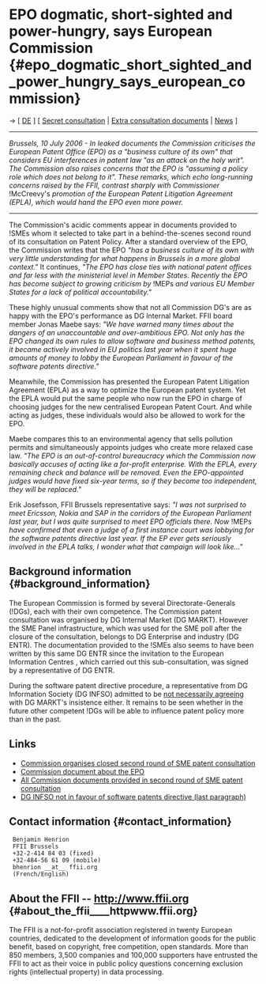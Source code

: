 # EPO dogmatic, short-sighted and power-hungry, says European Commission {#epo_dogmatic_short_sighted_and_power_hungry_says_european_commission}

-\> \[ [ DE](ComEPOPr060710De "wikilink") \] \[ [ Secret
consultation](PatConsultPr060710En "wikilink") \| [ Extra consultation
documents](SmePanel0607En "wikilink") \| [
News](SwpatcninoEn "wikilink") \]

------------------------------------------------------------------------

*Brussels, 10 July 2006 - In leaked documents the Commission criticises
the European Patent Office (EPO) as a \"business culture of its own\"
that considers EU interferences in patent law \"as an attack on the holy
writ\". The Commission also raises concerns that the EPO is \"assuming a
policy role which does not belong to it\". These remarks, which echo
long-running concerns raised by the FFII, contrast sharply with
Commissioner* !McCreevy\'s *promotion of the European Patent Litigation
Agreement (EPLA), which would hand the EPO even more power.*

------------------------------------------------------------------------

The Commission\'s acidic comments appear in documents provided to !SMEs
whom it selected to take part in a behind-the-scenes second round of its
consultation on Patent Policy. After a standard overview of the EPO, the
Commission writes that the EPO *\"has a business culture of its own with
very little understanding for what happens in Brussels in a more global
context.\"* It continues, *\"The EPO has close ties with national patent
offices and far less with the ministerial level in Member States.
Recently the EPO has become subject to growing criticism by* !MEPs *and
various EU Member States for a lack of political accountability.\"*

These highly unusual comments show that not all Commission DG\'s are as
happy with the EPO\'s performance as DG Internal Market. FFII board
member Jonas Maebe says: *\"We have warned many times about the dangers
of an unaccountable and over-ambitious EPO. Not only has the EPO changed
its own rules to allow software and business method patents, it became
actively involved in EU politics last year when it spent huge amounts of
money to lobby the European Parliament in favour of the software patents
directive.\"*

Meanwhile, the Commission has presented the European Patent Litigation
Agreement (EPLA) as a way to optimize the European patent system. Yet
the EPLA would put the same people who now run the EPO in charge of
choosing judges for the new centralised European Patent Court. And while
acting as judges, these individuals would also be allowed to work for
the EPO.

Maebe compares this to an environmental agency that sells pollution
permits and simultaneously appoints judges who create more relaxed case
law. *\"The EPO is an out-of-control bureaucracy which the Commission
now basically accuses of acting like a for-profit enterprise. With the
EPLA, every remaining check and balance will be removed. Even the
EPO-appointed judges would have fixed six-year terms, so if they become
too independent, they will be replaced.\"*

Erik Josefsson, FFII Brussels representative says: *\"I was not
surprised to meet Ericsson, Nokia and SAP in the corridors of the
European Parliament last year, but I was quite surprised to meet EPO
officials there. Now* !MEPs *have confirmed that even a judge of a first
instance court was lobbying for the software patents directive last
year. If the EP ever gets seriously involved in the EPLA talks, I wonder
what that campaign will look like\...\"*

## Background information {#background_information}

The European Commission is formed by several Directorate-Generals
(!DGs), each with their own competence. The Commission patent
consultation was organised by DG Internal Market (DG MARKT). However the
SME Panel infrastructure, which was used for the SME poll after the
closure of the consultation, belongs to DG Enterprise and industry (DG
ENTR). The documentation provided to the !SMEs also seems to have been
written by this same DG ENTR since the invitation to the European
Information Centres , which carried out this sub-consultation, was
signed by a representative of DG ENTR.

During the software patent directive procedure, a representative from DG
Information Society (DG INFSO) admitted to be [not necessarily
agreeing](http://news.zdnet.co.uk/software/linuxunix/0,39020390,39201077,00.htm "wikilink")
with DG MARKT\'s insistence either. It remains to be seen whether in the
future other competent !DGs will be able to influence patent policy more
than in the past.

## Links

-   [ Commission organises closed second round of SME patent
    consultation ](PatConsultPr060710En "wikilink")
-   [Commission document about the
    EPO](http://swpat.ffii.org/papers/smepanel0607/smepanel0601_EPO.pdf "wikilink")
-   [ All Commission documents provided in second round of SME patent
    consultation](SmePanel0607En "wikilink")
-   [DG INFSO not in favour of software patents directive (last
    paragraph)](http://news.zdnet.co.uk/software/linuxunix/0,39020390,39201077,00.htm "wikilink")

## Contact information {#contact_information}

` Benjamin Henrion`\
` FFII Brussels`\
` +32-2-414 84 03 (fixed)`\
` +32-484-56 61 09 (mobile)`\
` bhenrion __at__ ffii.org`\
` (French/English)`

## About the FFII \-- <http://www.ffii.org> {#about_the_ffii____httpwww.ffii.org}

The FFII is a not-for-profit association registered in twenty European
countries, dedicated to the development of information goods for the
public benefit, based on copyright, free competition, open standards.
More than 850 members, 3,500 companies and 100,000 supporters have
entrusted the FFII to act as their voice in public policy questions
concerning exclusion rights (intellectual property) in data processing.

